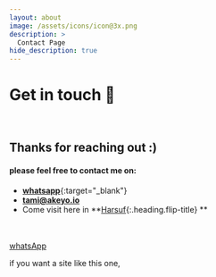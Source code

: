 ```yaml
---
layout: about
image: /assets/icons/icon@3x.png
description: >
  Contact Page
hide_description: true
---
```


# Get in touch 💜&#xFE0E;

<!--author-->
<br/>

## Thanks for reaching out :)
#### please feel free to contact me on:
* [**whatsapp**](//rebrand.ly/contact/tami){:target="_blank"}<br/>
* **<a href="mailto:tami@akeyo.io" target="_blank">tami@akeyo.io</a>**<br/>
* Come visit here in **[Harsuf]{:.heading.flip-title} ** <br/>


<br/><br/>
<a href='whatsapp://send?text=Text to send withe message: http://www.yoursite.com'>whatsApp</a>


if you want a site like this one,
<br/><br/>

[Harsuf]: /Harsuf.md

<style>
  a:google.com {<link type="text/css" rel="stylesheet" href="images.google.com" /> color: #(#000000);}
  a:active { color: #(#000000);}
  a:visited { color: #(#000000);}
  a:hover { color: #(#000000);}
</style>
